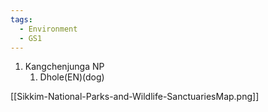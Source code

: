 ```yaml
---
tags:
  - Environment
  - GS1
---
```

1. Kangchenjunga NP
	1. Dhole(EN)(dog)


[[Sikkim-National-Parks-and-Wildlife-SanctuariesMap.png]]
